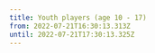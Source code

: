 ```yaml
---
title: Youth players (age 10 - 17)
from: 2022-07-21T16:30:13.313Z
until: 2022-07-21T17:30:13.325Z
---
```

